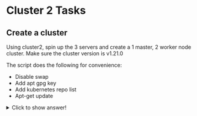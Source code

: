 # Cluster 2 Tasks

## Create a cluster
Using cluster2,  spin up the 3 servers and create a 1 master, 2 worker node cluster. Make sure the cluster version is v1.21.0


The script does the following for convenience:

- Disable swap
- Add apt gpg key
- Add kubernetes repo list
- Apt-get update

<details>
  <summary>Click to show answer!</summary>
```bash
apt-get install -y docker.io kubeadm=1.21.0-00 kubelet=1.21.00-00 kubectl=1.21.0-00
apt-mark hold kubelet kubeadm kubectl
mkdir -p /etc/systemd/system/docker.service.d
systemctl daemon-reload && systemctl restart docker
systemctl enable docker
systemctl enable kubelet && systemctl start kubelet
kubeadm init –kubernetes-version=1.21.0 –apiserver-advertise-address=192.168.57.101 –pod-network-cidr=10.244.0.0/16
kubeadm token create –print-join-command (it’s also in the output of the previous command)
```
</details>
